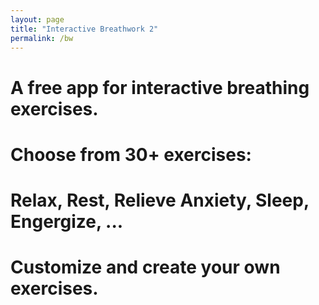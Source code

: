 ```yaml
---
layout: page
title: "Interactive Breathwork 2"
permalink: /bw
---
```


# A free app for interactive breathing exercises.
# Choose from 30+ exercises: 
# Relax, Rest, Relieve Anxiety, Sleep, Engergize, ...
# Customize and create your own exercises.
